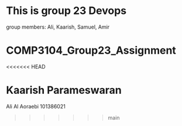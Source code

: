 # This is group 23 Devops

group members: Ali, Kaarish, Samuel, Amir
# COMP3104_Group23_Assignment
<<<<<<< HEAD

Kaarish Parameswaran
=======
Ali Al Aoraebi 101386021
>>>>>>> main
